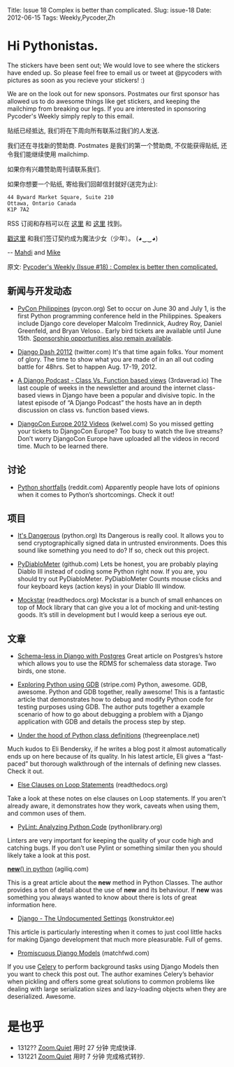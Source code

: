 Title: Issue 18 Complex is better than complicated.
Slug: issue-18
Date: 2012-06-15 
Tags: Weekly,Pycoder,Zh 


# Hi Pythonistas. 

The stickers have been sent out; We would love to see where the stickers have ended up. So please feel free to email us or tweet at @pycoders with pictures as soon as you recieve your stickers! :)

We are on the look out for new sponsors. Postmates our first sponsor has allowed us to do awesome things like get stickers, and keeping the mailchimp from breaking our legs. If you are interested in sponsoring Pycoder's Weekly simply reply to this email. 


贴纸已经抵达, 我们将在下周向所有联系过我们的人发送.

我们还在寻找新的赞助商.
Postmates 是我们的第一个赞助商,
不仅能获得贴纸,
还令我们能继续使用 mailchimp.

如果你有兴趣赞助周刊请联系我们.

如果你想要一个贴纸, 寄给我们回邮信封就好(送完为止):

    44 Byward Market Square, Suite 210
    Ottawa, Ontario Canada
    K1P 7A2


RSS 订阅和存档可以在 [这里](http://feeds.feedburner.com/pycodersweekly) 和 [这里](http://pycoders.com/archive.html) 找到。

[戳这里](https://twitter.com/#!/pycoders) 和我们签订契约成为魔法少女（少年）。 (◕‿‿◕)

--
[Mahdi](https://twitter.com/#!/myusuf3) and [Mike](https://twitter.com/#!/mgrouchy)

原文: [Pycoder's Weekly (Issue #18) : Complex is better then complicated.](http://us4.campaign-archive1.com/?u=9735795484d2e4c204da82a29&id=f854310274)

## 新闻与开发动态

- [PyCon Philippines](http://ph.pycon.org/) (pycon.org)
Set to occur on June 30 and July 1, is the first Python programming conference held in the Philippines. Speakers include Django core developer Malcolm Tredinnick, Audrey Roy, Daniel Greenfeld, and Bryan Veloso.. Early bird tickets are available until June 15th. 
[Sponsorship opportunities also remain available](http://ph.pycon.org/sponsor.html).


- [Django Dash 20112](https://twitter.com/djangodash/status/210972919969480706) (twitter.com)
It's that time again folks. Your moment of glory. The time to show what you are made of in an all out coding battle for 48hrs. Set to happen Aug. 17-19, 2012.


- [A Django Podcast - Class Vs. Function based views](http://3rdaverad.io/shows/django-podcast/episodes/class-vs-function-based-views/) (3rdaverad.io)
The last couple of weeks in the newsletter and around the internet class-based views in Django have been a popular and divisive topic. In the latest episode of “A Django Podcast” the hosts have an in depth discussion on class vs. function based views.

- [DjangoCon Europe 2012 Videos](http://klewel.com/conferences/djangocon-2012/) (kelwel.com)
So you missed getting your tickets to DjangoCon Europe? Too busy to watch the live streams? Don’t worry DjangoCon Europe have uploaded all the videos in record time. Much to be learned there.



## 讨论

- [Python shortfalls](http://www.reddit.com/r/Python/comments/urbo0/pythons_shortfalls/) (reddit.com)
Apparently people have lots of opinions when it comes to Python’s shortcomings. Check it out!


## 项目

- [It's Dangerous](http://packages.python.org/itsdangerous/) (python.org)
Its Dangerous is really cool. It allows you to send cryptographically signed data in untrusted environments. Does this sound like something you need to do? If so, check out this project.

- [PyDiabloMeter](https://github.com/marcospri/pydiablometer) (github.com)
Lets be honest, you are probably playing Diablo III instead of coding some Python right now. If you are, you should try out PyDiabloMeter. PyDiabloMeter Counts mouse clicks and four keyboard keys (action keys) in your Diablo III window.

- [Mockstar](http://mockstar.readthedocs.org/en/latest/) (readthedocs.org)
Mockstar is a bunch of small enhances on top of Mock library that can give you a lot of mocking and unit-testing goods. It’s still in development but I would keep a serious eye out. 



## 文章

- [Schema-less in Django with Postgres](http://craigkerstiens.com/2012/06/14/schemaless-django/)
Great article on Postgres’s hstore which allows you to use the RDMS for schemaless data storage. Two birds, one stone.

- [Exploring Python using GDB](https://stripe.com/blog/exploring-python-using-gdb) (stripe.com)
Python, awesome. GDB, awesome. Python and GDB together, really awesome! This is a fantastic article that demonstrates how to debug and modify Python code for testing purposes using GDB. The author puts together a example scenario of how to go about debugging a problem with a Django application with GDB and details the process step by step.

- [Under the hood of Python class definitions](http://eli.thegreenplace.net/2012/06/15/under-the-hood-of-python-class-definitions/) (thegreenplace.net)

Much kudos to Eli Bendersky, if he writes a blog post it almost automatically ends up on here because of its quality. In his latest article, Eli gives a “fast-paced” but thorough walkthrough of the internals of defining new classes. Check it out.

- [Else Clauses on Loop Statements](http://ncoghlan_devs-python-notes.readthedocs.org/en/latest/python_concepts/break_else.html) (readthedocs.org)

Take a look at these notes on else clauses on Loop statements. If you aren't already aware, it demonstrates how they work, caveats when using them, and common uses of them. 



- [PyLint: Analyzing Python Code](http://www.blog.pythonlibrary.org/2012/06/12/pylint-analyzing-python-code/) (pythonlibrary.org)

Linters are very important for keeping the quality of your code high and catching bugs. If you don’t use Pylint or something similar then you should likely take a look at this post.

<a href="http://agiliq.com/blog/2012/06/__new__-python/">__new__() in python</a>
 (agiliq.com)

This is a great article about the __new__ method in Python Classes. The author provides a ton of detail about the use of __new__ and its behaviour. If __new__ was something you always wanted to know about there is lots of great information here.

- [Django - The Undocumented Settings](http://www.konstruktor.ee/blog/django-the-undocumented-settings/) (konstruktor.ee)

This article is particularly interesting when it comes to just cool little hacks for making Django development that much more pleasurable. Full of gems.


- [Promiscuous Django Models](http://tech.matchfwd.com/promiscuous-django-models/) (matchfwd.com)

If you use 
[Celery](http://celeryproject.org/)
to perform background tasks using Django Models then you want to check this post out. The author examines Celery’s behavior when pickling and offers some great solutions to common problems like dealing with large serialization sizes and lazy-loading objects when they are deserialized. Awesome.

# 是也乎

- 1312?? [Zoom.Quiet](http://zoomquiet.org/) 用时 27 分钟 完成快译.
- 131221 [Zoom.Quiet](http://zoomquiet.org/) 用时 7 分钟 完成格式转抄.


